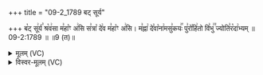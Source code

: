 +++
title = "09-2_1789 बट् सूर्य"

+++
ब꣡ट् सू꣢र्य꣣ श्र꣡व꣢सा म꣣हा꣡ꣳ अ꣢सि स꣣त्रा꣡ दे꣢व म꣣हा꣡ꣳ अ꣢सि। म꣣ह्ना꣢ दे꣣वा꣡ना꣢मसु꣣कयः꣢꣯ पु꣣रो꣡हि꣢तो वि꣣भु꣢꣫ ज्योति꣣र꣡दा꣢भ्यम् ॥ 09-2:1789 ॥ ॥9 (त)॥

<details><summary>मूलम् (VC)</summary>

ब꣡ट् सू꣢र्य꣣ श्र꣡व꣢सा म꣣हा꣡ꣳ अ꣢सि स꣣त्रा꣡ दे꣢व म꣣हा꣡ꣳ अ꣢सि । म꣣ह्ना꣢ दे꣣वा꣡ना꣢मसु꣣꣬र्यः꣢꣯ पु꣣रो꣡हि꣢तो वि꣣भु꣢꣫ ज्योति꣣र꣡दा꣢भ्यम् ॥१७८९॥
</details>

<details><summary>विस्वर-मूलम् (VC)</summary>

बट् सूर्य श्रवसा महाꣳ असि सत्रा देव महाꣳ असि । मह्ना देवानामसुर्यः पुरोहितो विभु ज्योतिरदाभ्यम् ॥१७८९॥
</details>